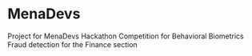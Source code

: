 # MenaDevs
Project for MenaDevs Hackathon Competition for Behavioral Biometrics Fraud detection for the Finance section
